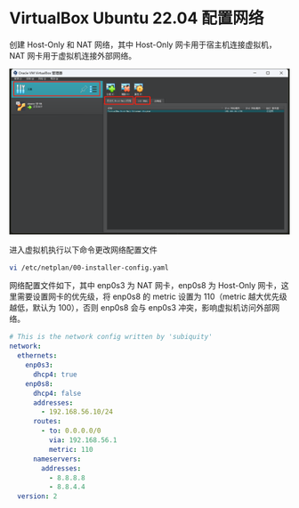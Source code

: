 # VirtualBox Ubuntu 22.04 配置网络

创建 Host-Only 和 NAT 网络，其中 Host-Only 网卡用于宿主机连接虚拟机，NAT 网卡用于虚拟机连接外部网络。

![](../img/1704634136220.jpg)

进入虚拟机执行以下命令更改网络配置文件 

``` bash
vi /etc/netplan/00-installer-config.yaml
```
网络配置文件如下，其中 enp0s3 为 NAT 网卡，enp0s8 为 Host-Only 网卡，这里需要设置网卡的优先级，将 enp0s8 的 metric 设置为 110（metric 越大优先级越低，默认为 100），否则 enp0s8 会与 enp0s3 冲突，影响虚拟机访问外部网络。

``` yaml
# This is the network config written by 'subiquity'
network:
  ethernets:
    enp0s3:
      dhcp4: true
    enp0s8:
      dhcp4: false
      addresses:
        - 192.168.56.10/24
      routes:
        - to: 0.0.0.0/0
          via: 192.168.56.1
          metric: 110
      nameservers:
        addresses:
          - 8.8.8.8
          - 8.8.4.4
  version: 2
```